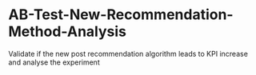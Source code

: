 # AB-Test-New-Recommendation-Method-Analysis
Validate if the new post recommendation algorithm leads to KPI increase and analyse the experiment
